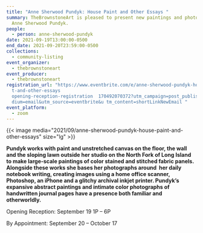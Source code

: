 ```yaml
---
title: "Anne Sherwood Pundyk: House Paint and Other Essays "
summary: TheBrownstoneArt is pleased to present new paintings and photographs by
  Anne Sherwood Pundyk.
people:
  - person: anne-sherwood-pundyk
date: 2021-09-19T13:00:00-0500
end_date: 2021-09-20T23:59:00-0500
collections:
  - community-listing
event_organizer:
  - thebrownstoneart
event_producer:
  - thebrownstoneart
registration_url: "https://www.eventbrite.com/e/anne-sherwood-pundyk-house-pain\
  t-and-other-essays
  opening-reception-registration  170492070372?utm_campaign=post_publish&utm_me\
  dium=email&utm_source=eventbrite&u tm_content=shortLinkNewEmail "
event_platform:
  - zoom
---
```

{{< image media="2021/09/anne-sherwood-pundyk-house-paint-and-other-essays" size="lg" >}}

**Pundyk works with paint and unstretched canvas on the floor, the wall and the sloping lawn outside her studio on the North Fork of Long Island to make large-scale paintings of color stained and stitched fabric panels. Alongside these works she bases her photographs around  her daily notebook writing, creating images using a home office scanner, Photoshop, an iPhone and a glitchy archival inkjet printer. Pundyk’s expansive abstract paintings and intimate color photographs of handwritten journal pages have a presence both familiar and otherworldly.** 

Opening Reception: September 19 1P – 6P 

By Appointment: September 20 – October 17